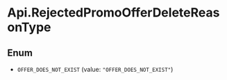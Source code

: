 # Api.RejectedPromoOfferDeleteReasonType

## Enum


* `OFFER_DOES_NOT_EXIST` (value: `"OFFER_DOES_NOT_EXIST"`)


